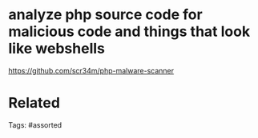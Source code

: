 # analyze php source code for malicious code and things that look like webshells
https://github.com/scr34m/php-malware-scanner

# Related

Tags:
    #assorted
